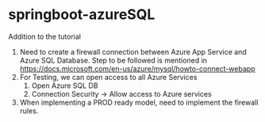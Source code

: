 # springboot-azureSQL

Addition to the tutorial

1) Need to create a firewall connection between Azure App Service and Azure SQL Database.
Step to be followed is mentioned in
https://docs.microsoft.com/en-us/azure/mysql/howto-connect-webapp
2) For Testing, we can open access to all Azure Services 
    1) Open Azure SQL DB
    2) Connection Security -> Allow access to Azure services 
3) When implementing a PROD ready model, need to implement the firewall rules.
